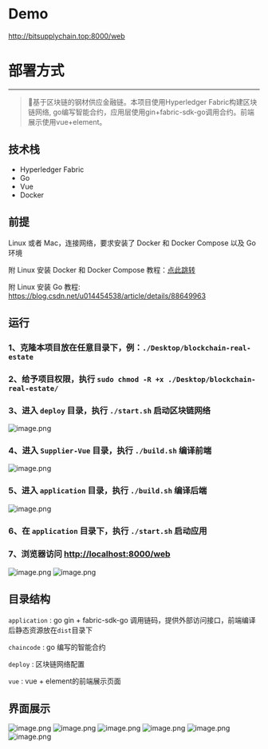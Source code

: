 # Demo
http://bitsupplychain.top:8000/web

# 部署方式

---

> 🚀基于区块链的钢材供应金融链。本项目使用Hyperledger Fabric构建区块链网络, go编写智能合约，应用层使用gin+fabric-sdk-go调用合约。前端展示使用vue+element。
## 技术栈

- Hyperledger Fabric
- Go
- Vue
- Docker

## 前提

Linux 或者 Mac，连接网络，要求安装了 Docker 和 Docker Compose 以及 Go 环境

附 Linux 安装 Docker 和 Docker Compose 教程：[点此跳转](/Install.md)

附 Linux 安装 Go 教程: https://blog.csdn.net/u014454538/article/details/88649963

## 运行

### 1、克隆本项目放在任意目录下，例：`./Desktop/blockchain-real-estate`


### 2、给予项目权限，执行 `sudo chmod -R +x ./Desktop/blockchain-real-estate/`

### 3、进入 `deploy` 目录，执行 `./start.sh` 启动区块链网络
![image.png](photo/1.png)

### 4、进入 `Supplier-Vue` 目录，执行 `./build.sh` 编译前端
![image.png](photo/2.png)

### 5、进入 `application` 目录，执行 `./build.sh` 编译后端
![image.png](photo/3.png)

### 6、在 `application` 目录下，执行 `./start.sh` 启动应用

### 7、浏览器访问 [http://localhost:8000/web](http://localhost:8000/web)
![image.png](photo/4.png)
![image.png](photo/5.png)

## 目录结构

`application` : go gin + fabric-sdk-go 调用链码，提供外部访问接口，前端编译后静态资源放在`dist`目录下

`chaincode` : go 编写的智能合约

`deploy` : 区块链网络配置

`vue` : vue + element的前端展示页面

## 界面展示
![image.png](photo/6.png)
![image.png](photo/7.png)
![image.png](photo/8.png)
![image.png](photo/9.png)
![image.png](photo/10.png)
![image.png](photo/11.png)
